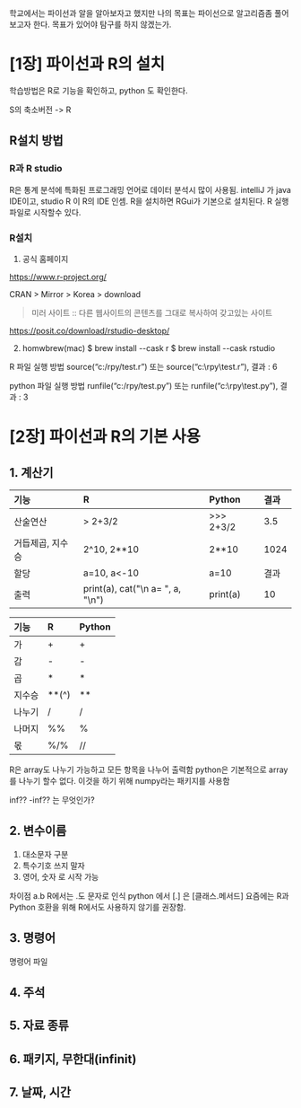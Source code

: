 학교에서는 파이선과 알을 알아보자고 했지만
 나의 목표는 파이선으로 알고리즘좀 풀어보고자 한다.
목표가 있어야
탐구를 하지 않겠는가.



# [1장] 파이선과 R의 설치
학습방법은 R로 기능을 확인하고, python 도 확인한다.

S의 축소버전 -> R 

## R설치 방법
### R과 R studio
R은 통계 분석에 특화된 프로그래밍 언어로 데이터 분석시 많이 사용됨. 
intelliJ 가 java IDE이고,  studio R 이 R의 IDE 인셈.
R을 설치하면 RGui가 기본으로 설치된다. R 실행 파일로 시작할수 있다.


### R설치
1. 공식 홈페이지

https://www.r-project.org/

CRAN > Mirror > Korea > download
> 미러 사이트 :: 다른 웹사이트의 콘텐츠를 그대로 복사하여 갖고있는 사이트


https://posit.co/download/rstudio-desktop/

2. homwbrew(mac)
$ brew install --cask r
$ brew install --cask rstudio 





R 파일 실행 방법
source(“c:/rpy/test.r”) 또는 source(“c:\\rpy\\test.r”), 결과 : 6

python 파일 실행 방법
runfile(“c:/rpy/test.py”) 또는 runfile(“c:\\rpy\\test.py”), 결과 : 3


# [2장] 파이선과 R의 기본 사용
## 1. 계산기
|기능|R|Python|결과|
|:---|:---|:---|:---|
|산술연산|> 2+3/2|>>> 2+3/2|3.5|
|거듭제곱, 지수승|2^10, 2**10|2**10|1024|
|할당|a=10, a<-10|a=10|결과|
|출력|print(a), cat("\n a= ", a, "\n")|print(a)|10|

|기능|R|Python|
|:---|:---|:---|
|가|+|+|
|감|-|-|
|곱|*|*|
|지수승|**(^)|**|
|나누기|/|/|
|나머지|%%|%|
|몫|%/%|//|


R은 array도 나누기 가능하고 모든 항목을 나누어 출력함
python은 기본적으로 array를 나누기 할수 없다. 이것을 하기 위해 numpy라는 패키지를 사용함


inf??
-inf?? 
는 무엇인가?

## 2. 변수이름
1. 대소문자 구분
2. 특수기호 쓰지 말자
3. 영어, 숫자 로 시작 가능


차이점 
a.b 
R에서는 .도 문자로 인식
python 에서 [.] 은 [클래스.메서드]
요즘에는 R과 Python 호환을 위해 R에서도 사용하지 않기를 권장함.


## 3. 명령어
명령어 파일


## 4. 주석
## 5. 자료 종류
## 6. 패키지, 무한대(infinit)
## 7. 날짜, 시간
